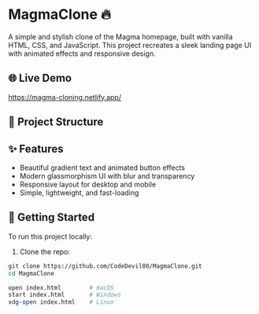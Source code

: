 # MagmaClone 🔥

A simple and stylish clone of the Magma homepage, built with vanilla HTML, CSS, and JavaScript. This project recreates a sleek landing page UI with animated effects and responsive design.

## 🌐 Live Demo

https://magma-cloning.netlify.app/

## 📂 Project Structure



## ✨ Features

- Beautiful gradient text and animated button effects
- Modern glassmorphism UI with blur and transparency
- Responsive layout for desktop and mobile
- Simple, lightweight, and fast-loading

## 🚀 Getting Started

To run this project locally:

1. Clone the repo:

```bash
git clone https://github.com/CodeDevil00/MagmaClone.git
cd MagmaClone

open index.html        # macOS
start index.html       # Windows
xdg-open index.html    # Linux
